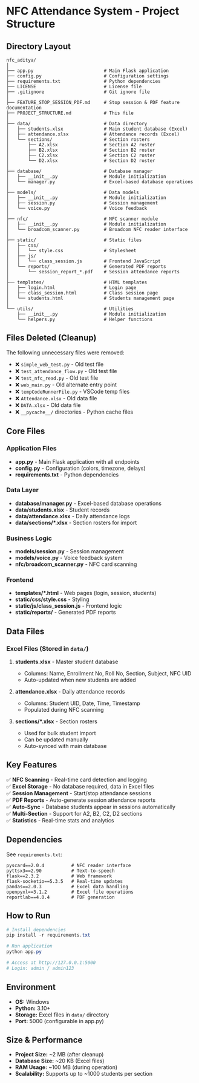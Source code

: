 # NFC Attendance System - Project Structure

## Directory Layout

```
nfc_aditya/
│
├── app.py                          # Main Flask application
├── config.py                       # Configuration settings
├── requirements.txt                # Python dependencies
├── LICENSE                         # License file
├── .gitignore                      # Git ignore file
│
├── FEATURE_STOP_SESSION_PDF.md     # Stop session & PDF feature documentation
├── PROJECT_STRUCTURE.md            # This file
│
├── data/                           # Data directory
│   ├── students.xlsx               # Main student database (Excel)
│   ├── attendance.xlsx             # Attendance records (Excel)
│   └── sections/                   # Section rosters
│       ├── A2.xlsx                 # Section A2 roster
│       ├── B2.xlsx                 # Section B2 roster
│       ├── C2.xlsx                 # Section C2 roster
│       └── D2.xlsx                 # Section D2 roster
│
├── database/                       # Database manager
│   ├── __init__.py                 # Module initialization
│   └── manager.py                  # Excel-based database operations
│
├── models/                         # Data models
│   ├── __init__.py                 # Module initialization
│   ├── session.py                  # Session management
│   └── voice.py                    # Voice feedback
│
├── nfc/                            # NFC scanner module
│   ├── __init__.py                 # Module initialization
│   └── broadcom_scanner.py         # Broadcom NFC reader interface
│
├── static/                         # Static files
│   ├── css/
│   │   └── style.css               # Stylesheet
│   ├── js/
│   │   └── class_session.js        # Frontend JavaScript
│   └── reports/                    # Generated PDF reports
│       └── session_report_*.pdf    # Session attendance reports
│
├── templates/                      # HTML templates
│   ├── login.html                  # Login page
│   ├── class_session.html          # Class session page
│   └── students.html               # Students management page
│
└── utils/                          # Utilities
    ├── __init__.py                 # Module initialization
    └── helpers.py                  # Helper functions
```

## Files Deleted (Cleanup)

The following unnecessary files were removed:
- ❌ `simple_web_test.py` - Old test file
- ❌ `test_attendance_flow.py` - Old test file
- ❌ `test_nfc_read.py` - Old test file
- ❌ `web_main.py` - Old alternate entry point
- ❌ `tempCodeRunnerFile.py` - VSCode temp files
- ❌ `Attendance.xlsx` - Old data file
- ❌ `DATA.xlsx` - Old data file
- ❌ `__pycache__/` directories - Python cache files

## Core Files

### Application Files
- **app.py** - Main Flask application with all endpoints
- **config.py** - Configuration (colors, timezone, delays)
- **requirements.txt** - Python dependencies

### Data Layer
- **database/manager.py** - Excel-based database operations
- **data/students.xlsx** - Student records
- **data/attendance.xlsx** - Daily attendance logs
- **data/sections/*.xlsx** - Section rosters for import

### Business Logic
- **models/session.py** - Session management
- **models/voice.py** - Voice feedback system
- **nfc/broadcom_scanner.py** - NFC card scanning

### Frontend
- **templates/*.html** - Web pages (login, session, students)
- **static/css/style.css** - Styling
- **static/js/class_session.js** - Frontend logic
- **static/reports/** - Generated PDF reports

## Data Files

### Excel Files (Stored in `data/`)
1. **students.xlsx** - Master student database
   - Columns: Name, Enrollment No, Roll No, Section, Subject, NFC UID
   - Auto-updated when new students are added

2. **attendance.xlsx** - Daily attendance records
   - Columns: Student UID, Date, Time, Timestamp
   - Populated during NFC scanning

3. **sections/*.xlsx** - Section rosters
   - Used for bulk student import
   - Can be updated manually
   - Auto-synced with main database

## Key Features

✅ **NFC Scanning** - Real-time card detection and logging  
✅ **Excel Storage** - No database required, data in Excel files  
✅ **Session Management** - Start/stop attendance sessions  
✅ **PDF Reports** - Auto-generate session attendance reports  
✅ **Auto-Sync** - Database students appear in sessions automatically  
✅ **Multi-Section** - Support for A2, B2, C2, D2 sections  
✅ **Statistics** - Real-time stats and analytics  

## Dependencies

See `requirements.txt`:
```
pyscard==2.0.4          # NFC reader interface
pyttsx3==2.90           # Text-to-speech
flask==2.3.2            # Web framework
flask-socketio==5.3.5   # Real-time updates
pandas==2.0.3           # Excel data handling
openpyxl==3.1.2         # Excel file operations
reportlab==4.0.4        # PDF generation
```

## How to Run

```powershell
# Install dependencies
pip install -r requirements.txt

# Run application
python app.py

# Access at http://127.0.0.1:5000
# Login: admin / admin123
```

## Environment

- **OS:** Windows
- **Python:** 3.10+
- **Storage:** Excel files in `data/` directory
- **Port:** 5000 (configurable in app.py)

## Size & Performance

- **Project Size:** ~2 MB (after cleanup)
- **Database Size:** ~20 KB (Excel files)
- **RAM Usage:** ~100 MB (during operation)
- **Scalability:** Supports up to ~1000 students per section
